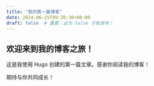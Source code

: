 ```yaml
---
title: "我的第一篇博客"
date: 2024-06-25T09:20:30+08:00
draft: false  # 重要：设为 false 才能发布！
---
```


## 欢迎来到我的博客之旅！

这是我使用 Hugo 创建的第一篇文章。感谢你阅读我的博客！

期待与你共同成长！
